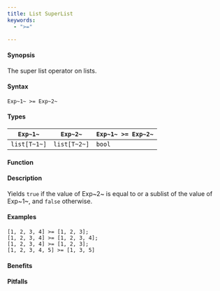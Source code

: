 ```yaml
---
title: List SuperList
keywords:
  - ">="

---
```


#### Synopsis

The super list operator on lists.

#### Syntax

`Exp~1~ >= Exp~2~`

#### Types


| `Exp~1~`     |  `Exp~2~`     | `Exp~1~ >= Exp~2~`  |
| --- | --- | --- |
| `list[T~1~]` |  `list[T~2~]` | `bool`                |


#### Function

#### Description

Yields `true` if the value of Exp~2~ is equal to or a sublist of the value of Exp~1~,  and `false` otherwise.

#### Examples

```rascal-shell
[1, 2, 3, 4] >= [1, 2, 3];
[1, 2, 3, 4] >= [1, 2, 3, 4];
[1, 2, 3, 4] >= [1, 2, 3];
[1, 2, 3, 4, 5] >= [1, 3, 5]
```

#### Benefits

#### Pitfalls

